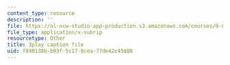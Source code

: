 ```yaml
---
content_type: resource
description: ''
file: https://ol-ocw-studio-app-production.s3.amazonaws.com/courses/9-00-introduction-to-psychology-fall-2004/f840138bb03f5c178cea77de42c45d88_10500.vtt
file_type: application/x-subrip
resourcetype: Other
title: 3play caption file
uid: f840138b-b03f-5c17-8cea-77de42c45d88
---
```

